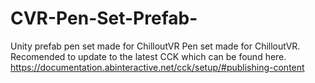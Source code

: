 # CVR-Pen-Set-Prefab-
Unity prefab pen set made for ChilloutVR
Pen set made for ChilloutVR. Recomended to update to the latest CCK which can be found here. https://documentation.abinteractive.net/cck/setup/#publishing-content
